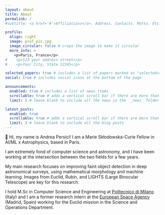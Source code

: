 ```yaml
---
layout: about
title: About
permalink: /
#subtitle: <a href='#'>Affiliations</a>. Address. Contacts. Motto. Etc.

profile:
  align: right
  image: prof_pic.jpg
  image_circular: false # crops the image to make it circular
  more_info: >
    <p>Paris, France</p>
#    <p>123 your address street</p>
#    <p>Your City, State 12345</p>

selected_papers: true # includes a list of papers marked as "selected={true}"
social: true # includes social icons at the bottom of the page

announcements:
  enabled: true # includes a list of news items
  scrollable: true # adds a vertical scroll bar if there are more than 3 news items
  limit: 5 # leave blank to include all the news in the `_news` folder

latest_posts:
  enabled: true
  scrollable: true # adds a vertical scroll bar if there are more than 3 new posts items
  limit: 3 # leave blank to include all the blog posts
---
```


👋 Hi, my name is Andrea Persici! 
I am a Marie Skłodowska-Curie Fellow in AI/ML x Astrophysics, based in Paris. 

I am extremely fond of computer science and astronomy, and I have been working at the intersection between the two fields for a few years.

My main research focuses on improving faint object detection in deep astronomical surveys, using mathematical morphology and machine learning. Images from Euclid, Rubin, and LIGHTS (Large Binocular Telescope) are key for this research.

I hold M.Sc in Computer Science and Engineering at [Politecnico di Milano](https://www.polimi.it) (Italy) and I am a former research intern at the [European Space Agency](https://www.esa.int) (Madrid, Spain) working for the Euclid mission in the Science and Operations Department. 

